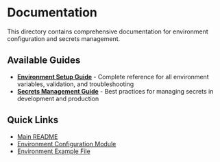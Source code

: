 # Documentation

This directory contains comprehensive documentation for environment configuration and secrets management.

## Available Guides

- **[Environment Setup Guide](./ENVIRONMENT_SETUP.md)** - Complete reference for all environment variables, validation, and troubleshooting
- **[Secrets Management Guide](./SECRETS_MANAGEMENT.md)** - Best practices for managing secrets in development and production

## Quick Links

- [Main README](../README.md)
- [Environment Configuration Module](../src/config/env.ts)
- [Environment Example File](../.env.example)
